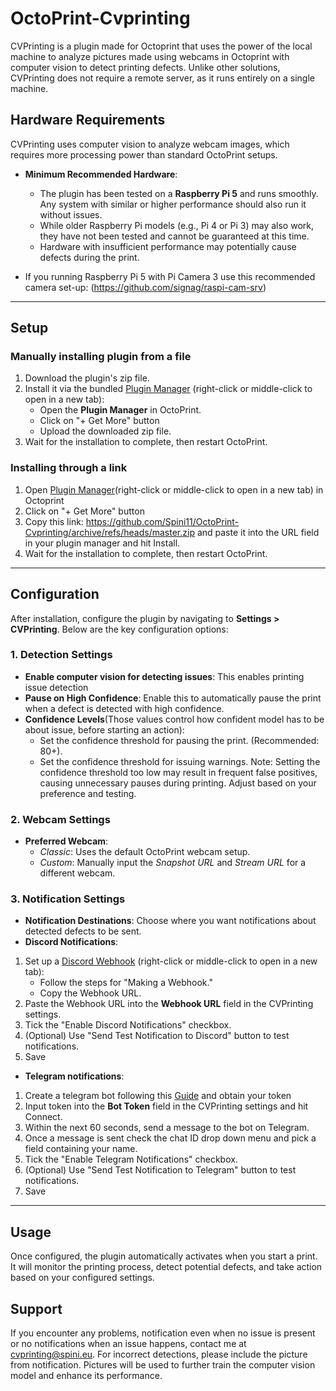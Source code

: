 # OctoPrint-Cvprinting

CVPrinting is a plugin made for Octoprint that uses the power of the local machine to analyze pictures made using webcams in Octoprint with computer vision to detect printing defects.
Unlike other solutions, CVPrinting does not require a remote server, as it runs entirely on a single machine.

## Hardware Requirements

CVPrinting uses computer vision to analyze webcam images, which requires more processing power than standard OctoPrint setups.

- **Minimum Recommended Hardware**:
  - The plugin has been tested on a **Raspberry Pi 5** and runs smoothly. Any system with similar or higher performance should also run it without issues.
  - While older Raspberry Pi models (e.g., Pi 4 or Pi 3) may also work, they have not been tested and cannot be guaranteed at this time.
  - Hardware with insufficient performance may potentially cause defects during the print.

- If you running Raspberry Pi 5 with Pi Camera 3 use this recommended camera set-up: (https://github.com/signag/raspi-cam-srv)

---


## Setup
### Manually installing plugin from a file
1. Download the plugin's zip file.
2. Install it via the bundled [Plugin Manager](https://docs.octoprint.org/en/master/bundledplugins/pluginmanager.html) (right-click or middle-click to open in a new tab):
   - Open the **Plugin Manager** in OctoPrint.
   - Click on "+ Get More" button
   - Upload the downloaded zip file.
3. Wait for the installation to complete, then restart OctoPrint.
### Installing through a link
1. Open [Plugin Manager](https://docs.octoprint.org/en/master/bundledplugins/pluginmanager.html)(right-click or middle-click to open in a new tab) in Octoprint
2. Click on "+ Get More" button
3. Copy this link: https://github.com/Spini11/OctoPrint-Cvprinting/archive/refs/heads/master.zip and paste it into the URL field in your plugin manager and hit Install.
4. Wait for the installation to complete, then restart OctoPrint.


---

## Configuration
After installation, configure the plugin by navigating to **Settings > CVPrinting**. Below are the key configuration options:

### 1. Detection Settings
- **Enable computer vision for detecting issues**: This enables printing issue detection
- **Pause on High Confidence**: Enable this to automatically pause the print when a defect is detected with high confidence.
- **Confidence Levels**(Those values control how confident model has to be about issue, before starting an action):
  - Set the confidence threshold for pausing the print. (Recommended: 80+).
  - Set the confidence threshold for issuing warnings.
  Note: Setting the confidence threshold too low may result in frequent false positives, causing unnecessary pauses during printing. Adjust based on your preference and testing.

### 2. Webcam Settings
- **Preferred Webcam**:
  - *Classic*: Uses the default OctoPrint webcam setup.
  - *Custom*: Manually input the *Snapshot URL* and *Stream URL* for a different webcam.

### 3. Notification Settings
- **Notification Destinations**: Choose where you want notifications about detected defects to be sent.
- **Discord Notifications**:
1. Set up a [Discord Webhook](https://support.discord.com/hc/en-us/articles/228383668-Intro-to-Webhooks) (right-click or middle-click to open in a new tab):
   - Follow the steps for "Making a Webhook."
   - Copy the Webhook URL.
2. Paste the Webhook URL into the **Webhook URL** field in the CVPrinting settings.
3. Tick the "Enable Discord Notifications" checkbox.
4. (Optional) Use "Send Test Notification to Discord" button to test notifications.
5. Save

- **Telegram notifications**:
1. Create a telegram bot following this [Guide](https://core.telegram.org/bots/tutorial#obtain-your-bot-token) and obtain your token
2. Input token into the **Bot Token** field in the CVPrinting settings and hit Connect.
3. Within the next 60 seconds, send a message to the bot on Telegram.
4. Once a message is sent check the chat ID drop down menu and pick a field containing your name.
5. Tick the "Enable Telegram Notifications" checkbox.
6. (Optional) Use "Send Test Notification to Telegram" button to test notifications.
7. Save

---

## Usage

Once configured, the plugin automatically activates when you start a print. It will monitor the printing process, detect potential defects, and take action based on your configured settings.

## Support
If you encounter any problems, notification even when no issue is present or no notifications when an issue happens, contact me at cvprinting@spini.eu. For incorrect detections, please include the picture from notification. Pictures will be used to further train the computer vision model and enhance its performance.